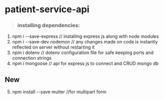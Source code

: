 # patient-service-api

> ### installing dependencies:

 1. npm i --save-express // installing express js along with node modules 
 2. npm i --save-dev nodemon // any changes made on code is instantly reflected on server without restarting it
 3. npm i dotenv // dotenv configuration file for safe keeping ports and connection strings
 4. npm i mongoose // api for express js to connect and CRUD mongo db



 ## New
 5. npm install --save multer //for multipart form

